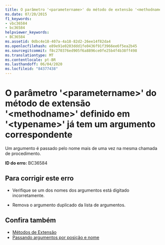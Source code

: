 ```yaml
---
title: O parâmetro '<parametername>' do método de extensão '<methodname>' definido em '<typename>' já tem um argumento correspondente
ms.date: 07/20/2015
f1_keywords:
- vbc36584
- bc36584
helpviewer_keywords:
- BC36584
ms.assetid: 0dbc4e18-407a-4a18-82d2-26ee14f82da4
ms.openlocfilehash: e89e91e0203ddd1fe0436f91f3966ee6f5ea2b45
ms.sourcegitcommit: f8c270376ed905f6a8896ce0fe25b4f4b38ff498
ms.translationtype: MT
ms.contentlocale: pt-BR
ms.lasthandoff: 06/04/2020
ms.locfileid: "84377438"
---
```

# <a name="parameter-parametername-in-extension-method-methodname-defined-in-typename-already-has-a-matching-argument"></a>O parâmetro '\<parametername>' do método de extensão '\<methodname>' definido em '\<typename>' já tem um argumento correspondente
Um argumento é passado pelo nome mais de uma vez na mesma chamada de procedimento.  
  
 **ID do erro:** BC36584  
  
## <a name="to-correct-this-error"></a>Para corrigir este erro  
  
- Verifique se um dos nomes dos argumentos está digitado incorretamente.  
  
- Remova o argumento duplicado da lista de argumentos.  
  
## <a name="see-also"></a>Confira também

- [Métodos de Extensão](../programming-guide/language-features/procedures/extension-methods.md)
- [Passando argumentos por posição e nome](../programming-guide/language-features/procedures/passing-arguments-by-position-and-by-name.md)
